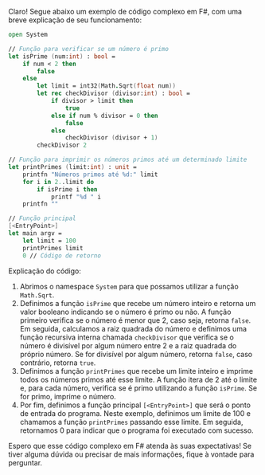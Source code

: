 Claro! Segue abaixo um exemplo de código complexo em F#, com uma breve explicação de seu funcionamento:

```fsharp
open System

// Função para verificar se um número é primo
let isPrime (num:int) : bool =
    if num < 2 then
        false
    else
        let limit = int32(Math.Sqrt(float num))
        let rec checkDivisor (divisor:int) : bool =
            if divisor > limit then
                true
            else if num % divisor = 0 then
                false
            else
                checkDivisor (divisor + 1)
        checkDivisor 2

// Função para imprimir os números primos até um determinado limite
let printPrimes (limit:int) : unit =
    printfn "Números primos até %d:" limit
    for i in 2..limit do
        if isPrime i then
            printf "%d " i
    printfn ""

// Função principal
[<EntryPoint>]
let main argv =
    let limit = 100
    printPrimes limit
    0 // Código de retorno

```

Explicação do código:

1. Abrimos o namespace `System` para que possamos utilizar a função `Math.Sqrt`.
2. Definimos a função `isPrime` que recebe um número inteiro e retorna um valor booleano indicando se o número é primo ou não. A função primeiro verifica se o número é menor que 2, caso seja, retorna `false`. Em seguida, calculamos a raiz quadrada do número e definimos uma função recursiva interna chamada `checkDivisor` que verifica se o número é divisível por algum número entre 2 e a raiz quadrada do próprio número. Se for divisível por algum número, retorna `false`, caso contrário, retorna `true`.
3. Definimos a função `printPrimes` que recebe um limite inteiro e imprime todos os números primos até esse limite. A função itera de 2 até o limite e, para cada número, verifica se é primo utilizando a função `isPrime`. Se for primo, imprime o número.
4. Por fim, definimos a função principal `[<EntryPoint>]` que será o ponto de entrada do programa. Neste exemplo, definimos um limite de 100 e chamamos a função `printPrimes` passando esse limite. Em seguida, retornamos 0 para indicar que o programa foi executado com sucesso.

Espero que esse código complexo em F# atenda às suas expectativas! Se tiver alguma dúvida ou precisar de mais informações, fique à vontade para perguntar.